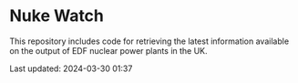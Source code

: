 # Nuke Watch

This repository includes code for retrieving the latest information available on the output of EDF nuclear power plants in the UK.

Last updated: 2024-03-30 01:37